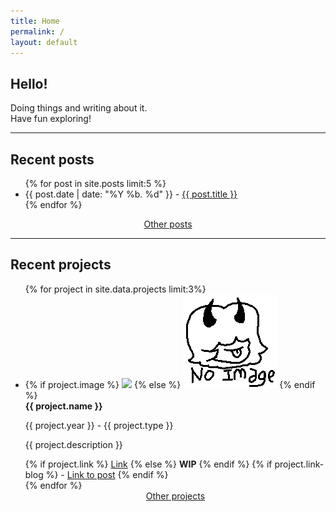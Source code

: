 ```yaml
---
title: Home
permalink: /
layout: default
---
```


## Hello!

Doing things and writing about it.<br>
Have fun exploring!

<hr>

## Recent posts

<ul class="posts">
{% for post in site.posts limit:5 %}
  <li>{{ post.date | date: "%Y %b. %d"  }} - <a href="{{ post.url }}" class="post-preview">{{ post.title }}</a></li>
{% endfor %}
</ul>
<div><center><a href="/blog">Other posts</a></center></div>

<hr>

## Recent projects

<ul class="projects">
    {% for project in site.data.projects limit:3%}
    <li>
      <div class="project-card">
        {% if project.image %}
        <img src="{{ project.image }}" class="project-image">
        {% else %}
        <img src="assets/images/projects/noImage.png" class="project-image">
        {% endif %}
        <div class="project-text">
        <b> {{ project.name }}</b> 
        <p> {{ project.year }} - {{ project.type }} </p> 
        <p> {{ project.description }}</p>
        {% if project.link %}
          <a href="{{ project.link }}" target="_blank">Link</a>
        {% else %}
          <b>WIP</b>
        {% endif %}
        {% if project.link-blog %}
         - <a href="{{ project.link-blog }}" target="_blank">Link to post</a>
        {% endif %}
        </div>
      </div>
    </li>
    {% endfor %}
    <center><a href="/projects">Other projects</a></center>
</ul>
